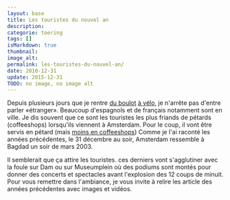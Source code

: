 ```yaml
---
layout: base
title: Les touristes du nouvel an
description: 
categorie: toering
tags: []
isMarkdown: true
thumbnail: 
image_alt: 
permalink: les-touristes-du-nouvel-an/
date: 2010-12-31
update: 2015-12-31
TODO: no image, no image alt
---
```




Depuis plusieurs jours que je rentre [du boulot](/mon-nouveau-boulot-3) [à vélo](/drooderfiets-mon-nouveau-velo), je n'arrête pas d'entre parler «étranger». Beaucoup d'espagnols et de français notamment sont en ville. Je dis souvent que ce sont les touristes les plus friands de pétards (coffeeshops) lorsqu'ils viennent à Amsterdam. Pour le coup, il vont être servis en pétard (mais [moins en coffeeshops](/quand-les-coffee-shop-fermeront)) Comme je l'ai raconté les années précédentes, le 31 décembre au soir, Amsterdam ressemble à Bagdad un soir de mars 2003.

Il semblerait que ça attire les touristes. ces derniers vont s'agglutiner avec la foule sur Dam ou sur Museumplein où des podiums sont montés pour donner des concerts et spectacles avant l'explosion des 12 coups de minuit. Pour vous remettre dans l'ambiance, je vous invite à relire les article des années précédentes avec images et vidéos.
